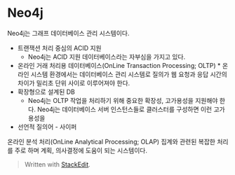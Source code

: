 # Neo4j

Neo4j는 그래프 데이터베이스 관리 시스템이다. 

* 트랜잭션 처리 중심의 ACID 지원
	* Neo4j는 ACID 지원 데이터베이스라는 자부심을 가지고 있다.
* 온라인 거래 처리용 데이터베이스(OnLine Transaction Processing; OLTP) 
		* 온라인 시스템 환경에서는 데이터베이스 관리 시스템로 질의가 웹 요청과 응답 시간의 차이가 밀리초 단위 사이로 이루어져야 한다.
* 확장형으로 설계된 DB
	* Neo4j는 OLTP 작업을 처리하기 위해 중요한 확장성, 고가용성을 지원해야 한다. Neo4j는 데이터베이스 서버 인스턴스들로 클러스터를 구성하면 이런 고가용성을 
* 선언적 질의어 - 사이퍼



온라인 분석 처리(OnLine Analytical Processing; OLAP)
집계와 관련된 복잡한 처리를 주로 하며 계획, 의사결정에 도움이 되는 시스템이다. 



> Written with [StackEdit](https://stackedit.io/).
<!--stackedit_data:
eyJoaXN0b3J5IjpbLTk1OTAzMDMyNyw4MzcwNDIxMTQsLTYxMD
g1NzA4NCwtMTQ2NDA2NDg3Ml19
-->